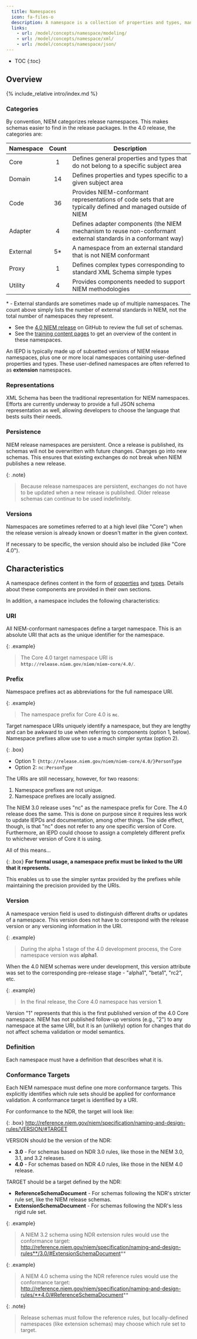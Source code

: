 ```yaml
---
  title: Namespaces
  icon: fa-files-o
  description: A namespace is a collection of properties and types, managed by a common authoritative source.
  links:
    - url: /model/concepts/namespace/modeling/
    - url: /model/concepts/namespace/xml/
    - url: /model/concepts/namespace/json/
---
```


- TOC
{:toc}

## Overview

{% include_relative intro/index.md %}

### Categories

By convention, NIEM categorizes release namespaces.  This makes schemas easier to find in the release packages.  In the 4.0 release, the categories are:

| Namespace | Count | Description |
| --------- |:-----:| ----------- |
| Core      |  1 | Defines general properties and types that do not belong to a specific subject area |
| Domain    | 14 | Defines properties and types specific to a given subject area |
| Code      | 36 | Provides NIEM-conformant representations of code sets that are typically defined and managed outside of NIEM |
| Adapter   |  4 | Defines adapter components (the NIEM mechanism to reuse non-conformant external standards in a conformant way)  |
| External  | 5* | A namespace from an external standard that is not NIEM conformant |
| Proxy     |  1 | Defines complex types corresponding to standard XML Schema simple types  |
| Utility   |  4 | Provides components needed to support NIEM methodologies  |

\* - External standards are sometimes made up of multiple namespaces.  The count above simply lists the number of external standards in NIEM, not the total number of namespaces they represent.

- See the [4.0 NIEM release](https://www.github.com/niem/niem-releases/tree/niem-4.0) on GitHub to review the full set of schemas.
- See the [training content pages](../../content) to get an overview of the content in these namespaces.

An IEPD is typically made up of subsetted versions of NIEM release namespaces, plus one or more local namespaces containing user-defined properties and types.  These user-defined namespaces are often referred to as **extension** namespaces.

### Representations

XML Schema has been the traditional representation for NIEM namespaces.  Efforts are currently underway to provide a full JSON schema representation as well, allowing developers to choose the language that bests suits their needs.

### Persistence

NIEM release namespaces are persistent.  Once a release is published, its schemas will not be overwritten with future changes.  Changes go into new schemas.  This ensures that existing exchanges do not break when NIEM publishes a new release.

{: .note}
> Because release namespaces are persistent, exchanges do not have to be updated when a new release is published.  Older release schemas can continue to be used indefinitely.

### Versions

Namespaces are sometimes referred to at a high level (like "Core") when the release version is already known or doesn't matter in the given context.

If necessary to be specific, the version should also be included (like "Core 4.0").

## Characteristics

A namespace defines content in the form of [properties](../property) and [types](../type).  Details about these components are provided in their own sections.

In addition, a namespace includes the following characteristics:

### URI

All NIEM-conformant namespaces define a target namespace.  This is an absolute URI that acts as the unique identifier for the namespace.

{: .example}
> The Core 4.0 target namespace URI is **`http://release.niem.gov/niem/niem-core/4.0/`**.

### Prefix

Namespace prefixes act as abbreviations for the full namespace URI.

{: .example}
> The namespace prefix for Core 4.0 is **`nc`**.

Target namespace URIs uniquely identify a namespace, but they are lengthy and can be awkward to use when referring to components (option 1, below).  Namespace prefixes allow use to use a much simpler syntax (option 2).

{: .box}
- Option 1: `{http://release.niem.gov/niem/niem-core/4.0/}PersonType`
- Option 2: `nc:PersonType`

The URIs are still necessary, however, for two reasons:

1. Namespace prefixes are not unique.
2. Namespace prefixes are locally assigned.

The NIEM 3.0 release uses "nc" as the namespace prefix for Core.  The 4.0 release does the same.  This is done on purpose since it requires less work to update IEPDs and documentation, among other things.  The side effect, though, is that "nc" does not refer to any one specific version of Core.  Furthermore, an IEPD could choose to assign a completely different prefix to whichever version of Core it is using.

All of this means...

{: .box}
**For formal usage, a namespace prefix must be linked to the URI that it represents.**

This enables us to use the simpler syntax provided by the prefixes while maintaining the precision provided by the URIs.

### Version

A namespace version field is used to distinguish different drafts or updates of a namespace.  This version does not have to correspond with the release version or any versioning information in the URI.

{: .example}
> During the alpha 1 stage of the 4.0 development process, the Core namespace version was **alpha1**.

When the 4.0 NIEM schemas were under development, this version attribute was set to the corresponding pre-release stage - "alpha1", "beta1", "rc2", etc.

{: .example}
> In the final release, the Core 4.0 namespace has version **1**.

Version "1" represents that this is the first published version of the 4.0 Core namespace.  NIEM has not published follow-up versions (e.g., "2") to any namespace at the same URI, but it is an (unlikely) option for changes that do not affect schema validation or model semantics.

### Definition

Each namespace must have a definition that describes what it is.

### Conformance Targets

Each NIEM namespace must define one more conformance targets.  This explicitly identifies which rule sets should be applied for conformance validation.  A conformance target is identified by a URI.

For conformance to the NDR, the target will look like:

{: .box}
http://reference.niem.gov/niem/specification/naming-and-design-rules/VERSION/#TARGET

VERSION should be the version of the NDR:

- **3.0** - For schemas based on NDR 3.0 rules, like those in the NIEM 3.0, 3.1, and 3.2 releases.
- **4.0** - For schemas based on NDR 4.0 rules, like those in the NIEM 4.0 release.

TARGET should be a target defined by the NDR:

- **ReferenceSchemaDocument** - For schemas following the NDR's stricter rule set, like the NIEM release schemas.
- **ExtensionSchemaDocument** - For schemas following the NDR's less rigid rule set.

{: .example}
> A NIEM 3.2 schema using NDR extension rules would use the conformance target:
> http://reference.niem.gov/niem/specification/naming-and-design-rules**/3.0/#ExtensionSchemaDocument**

{: .example}
> A NIEM 4.0 schema using the NDR reference rules would use the conformance target:
> http://reference.niem.gov/niem/specification/naming-and-design-rules/**4.0/#ReferenceSchemaDocument**

{: .note}
> Release schemas must follow the reference rules, but locally-defined namespaces (like extension schemas) may choose which rule set to target.
